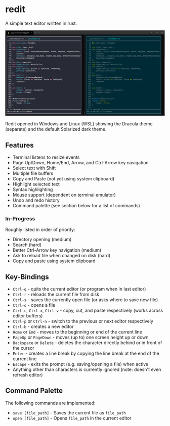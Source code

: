 # redit
A simple text editor written in rust.

<img src="./docs/screenshots/basic.png" alt="Screenshot of redit opened in Windows and Linux showing two themes" width="800" />

Redit opened in Windows and Linux (WSL) showing the Dracula theme (separate) and the default Solarized dark theme.

## Features
- Terminal listens to resize events
- Page Up/Down, Home/End, Arrow, and Ctrl-Arrow key navigation
- Select text with Shift
- Multiple file buffers
- Copy and Paste (not yet using system clipboard)
- Highlight selected text
- Syntax highlighting
- Mouse support (dependent on terminal emulator)
- Undo and redo history
- Command palette (see section below for a list of commands)

### In-Progress
Roughly listed in order of priority:
- Directory opening (medium)
- Search (hard)
- Better Ctrl-Arrow key navigation (medium)
- Ask to reload file when changed on disk (hard)
- Copy and paste using system clipboard

## Key-Bindings
- `Ctrl-q` - quits the current editor (or program when in last editor)
- `Ctrl-r` - reloads the current file from disk
- `Ctrl-s` - saves the currently open file (or asks where to save new file)
- `Ctrl-o` - opens a file
- `Ctrl-c`, `Ctrl-x`, `Ctrl-v` - copy, cut, and paste respectively (works across editor buffers)
- `Ctrl-p` or `Ctrl-n` - switch to the previous or next editor respectively
- `Ctrl-b` - creates a new editor
- `Home` or `End` - moves to the beginning or end of the current line
- `PageUp` or `PageDown` - moves (up to) one screen height up or down
- `Backspace` or `Delete` - deletes the character directly behind or in front of the cursor
- `Enter` - creates a line break by copying the line break at the end of the current line
- `Escape` - exits the prompt (e.g. saving/opening a file) when active
- Anything other than characters is currently ignored (note: doesn't even refresh editor)

## Command Palette
The following commands are implemented:
- `save [file_path]` - Saves the current file as `file_path`
- `open [file_path]` - Opens `file_path` in the current editor

